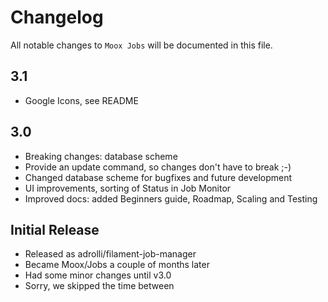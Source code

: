 # Changelog

All notable changes to `Moox Jobs` will be documented in this file.

## 3.1

- Google Icons, see README

## 3.0

-   Breaking changes: database scheme
-   Provide an update command, so changes don't have to break ;-)
-   Changed database scheme for bugfixes and future development
-   UI improvements, sorting of Status in Job Monitor
-   Improved docs: added Beginners guide, Roadmap, Scaling and Testing

## Initial Release

-   Released as adrolli/filament-job-manager
-   Became Moox/Jobs a couple of months later
-   Had some minor changes until v3.0
-   Sorry, we skipped the time between
